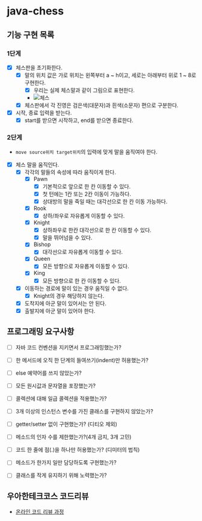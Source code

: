 # java-chess

## 기능 구현 목록
### 1단계
- [x] 체스판을 초기화한다.
  - [x] 말의 위치 값은 가로 위치는 왼쪽부터 a ~ h이고, 세로는 아래부터 위로 1 ~ 8로 구현한다.
    - [x] 우리는 실제 체스말과 같이 그림으로 표현한다.
    - ![체스](https://user-images.githubusercontent.com/50367798/159388274-a79522f8-ebc5-417d-8538-40f1464fd4a7.png)
  - [x] 체스판에서 각 진영은 검은색(대문자)과 흰색(소문자) 편으로 구분한다.
- [x] 시작, 종료 입력을 받는다.
  - [x] start를 받으면 시작하고, end를 받으면 종료한다.

### 2단계
- `move source위치 target위치`의 입력에 맞게 말을 움직여야 한다.
- [x] 체스 말을 움직인다.
  - [x] 각각의 말들의 속성에 따라 움직이게 한다.
    - [x] Pawn
      - [x] 기본적으로 앞으로 한 칸 이동할 수 있다.
      - [x] 첫 턴에는 1칸 또는 2칸 이동이 가능하다.
      - [x] 상대방의 말을 죽일 때는 대각선으로 한 칸 이동 가능하다.
    - [x] Rook
      - [x] 상하/좌우로 자유롭게 이동할 수 있다.
    - [x] Knight
      - [x] 상하좌우로 한칸 대각선으로 한 칸 이동할 수 있다.
      - [x] 말을 뛰어넘을 수 있다.
    - [x] Bishop
      - [x] 대각선으로 자유롭게 이동할 수 있다.
    - [x] Queen
      - [x] 모든 방향으로 자유롭게 이동할 수 있다.
    - [x] King
      - [x] 모든 방향으로 한 칸 이동할 수 있다.
  - [x] 이동하는 경로에 말이 있는 경우 움직일 수 없다.
    - [x] Knight의 경우 해당하지 않는다.
  - [x] 도착지에 아군 말이 있어서는 안 된다.
  - [x] 출발지에 아군 말이 있어야 한다.

## 프로그래밍 요구사항
- [ ] 자바 코드 컨벤션을 지키면서 프로그래밍했는가?
- [ ] 한 메서드에 오직 한 단계의 들여쓰기(indent)만 허용했는가?
- [ ] else 예약어를 쓰지 않았는가?
- [ ] 모든 원시값과 문자열을 포장했는가?
- [ ] 콜렉션에 대해 일급 콜렉션을 적용했는가?
- [ ] 3개 이상의 인스턴스 변수를 가진 클래스를 구현하지 않았는가?
- [ ] getter/setter 없이 구현했는가? (디티오 제외)
- [ ] 메소드의 인자 수를 제한했는가?(4개 금지, 3개 고민)
- [ ] 코드 한 줄에 점(.)을 하나만 허용했는가? (디미터의 법칙)
- [ ] 메소드가 한가지 일만 담당하도록 구현했는가?
- [ ] 클래스를 작게 유지하기 위해 노력했는가?


## 우아한테크코스 코드리뷰

- [온라인 코드 리뷰 과정](https://github.com/woowacourse/woowacourse-docs/blob/master/maincourse/README.md)


